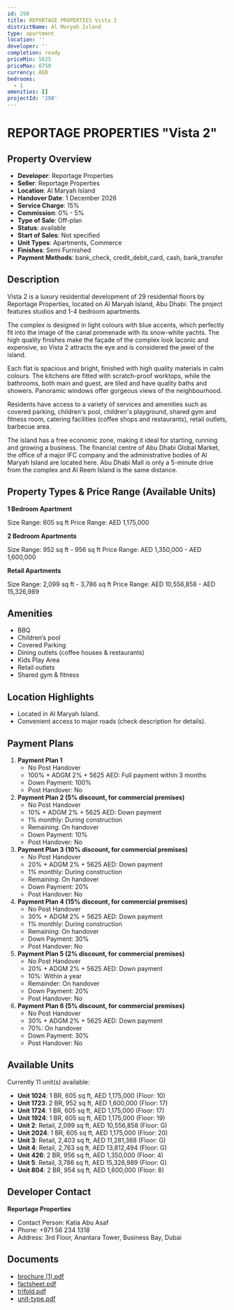 ```yaml
---
id: 298
title: REPORTAGE PROPERTIES Vista 2
districtName: Al Maryah Island
type: apartment
location: ''
developer: ''
completion: ready
priceMin: 5625
priceMax: 6750
currency: AED
bedrooms:
  - 1
amenities: []
projectId: '298'
---
```


# REPORTAGE PROPERTIES "Vista 2"

## Property Overview
- **Developer**: Reportage Properties
- **Seller**: Reportage Properties
- **Location**: Al Maryah Island
- **Handover Date**: 1 December 2026
- **Service Charge**: 15%
- **Commission**: 0% - 5%
- **Type of Sale**: Off-plan
- **Status**: available
- **Start of Sales**: Not specified
- **Unit Types**: Apartments, Commerce
- **Finishes**: Semi Furnished
- **Payment Methods**: bank_check, credit_debit_card, cash, bank_transfer

## Description
Vista 2 is a luxury residential development of 29 residential floors by Reportage Properties, located on Al Maryah Island, Abu Dhabi. The project features studios and 1-4 bedroom apartments.

The complex is designed in light colours with blue accents, which perfectly fit into the image of the canal promenade with its snow-white yachts. The high quality finishes make the façade of the complex look laconic and expensive, so Vista 2 attracts the eye and is considered the jewel of the island.

Each flat is spacious and bright, finished with high quality materials in calm colours. The kitchens are fitted with scratch-proof worktops, while the bathrooms, both main and guest, are tiled and have quality baths and showers. Panoramic windows offer gorgeous views of the neighbourhood. 

Residents have access to a variety of services and amenities such as covered parking, children's pool, children's playground, shared gym and fitness room, catering facilities (coffee shops and restaurants), retail outlets, barbecue area.

The island has a free economic zone, making it ideal for starting, running and growing a business. The financial centre of Abu Dhabi Global Market, the office of a major IFC company and the administrative bodies of Al Maryah Island are located here. Abu Dhabi Mall is only a 5-minute drive from the complex and Al Reem Island is the same distance.

## Property Types & Price Range (Available Units)
**1 Bedroom Apartment**

Size Range: 605 sq ft
Price Range: AED 1,175,000

**2 Bedroom Apartments**

Size Range: 952 sq ft - 956 sq ft
Price Range: AED 1,350,000 - AED 1,600,000

**Retail Apartments**

Size Range: 2,099 sq ft - 3,786 sq ft
Price Range: AED 10,556,858 - AED 15,326,989

## Amenities
- BBQ
- Children’s pool
- Covered Parking
- Dining outlets  (coffee houses & restaurants)
- Kids Play Area
- Retail outlets
- Shared gym & fitness

## Location Highlights
- Located in Al Maryah Island.
- Convenient access to major roads (check description for details).

## Payment Plans
1. **Payment Plan 1**
   - No Post Handover
   - 100% + ADGM 2% + 5625 AED: Full payment within 3 months
   - Down Payment: 100%
   - Post Handover: No
2. **Payment Plan 2 (5% discount, for commercial premises)**
   - No Post Handover
   - 10% + ADGM 2% + 5625 AED: Down payment
   - 1% monthly: During construction
   - Remaining: On handover
   - Down Payment: 10%
   - Post Handover: No
3. **Payment Plan 3 (10% discount, for commercial premises)**
   - No Post Handover
   - 20% + ADGM 2% + 5625 AED: Down payment
   - 1% monthly: During construction
   - Remaining: On handover
   - Down Payment: 20%
   - Post Handover: No
4. **Payment Plan 4 (15% discount, for commercial premises)**
   - No Post Handover
   - 30% + ADGM 2% + 5625 AED: Down payment
   - 1% monthly: During construction
   - Remaining: On handover
   - Down Payment: 30%
   - Post Handover: No
5. **Payment Plan 5 (2% discount, for commercial premises)**
   - No Post Handover
   - 20% + ADGM 2% + 5625 AED: Down payment
   - 10%: Within a year
   - Remainder: On handover
   - Down Payment: 20%
   - Post Handover: No
6. **Payment Plan 6 (5% discount, for commercial premises)**
   - No Post Handover
   - 30% + ADGM 2% + 5625 AED: Down payment
   - 70%: On handover
   - Down Payment: 30%
   - Post Handover: No

## Available Units
Currently 11 unit(s) available:
- **Unit 1024**: 1 BR, 605 sq ft, AED 1,175,000 (Floor: 10)
- **Unit 1723**: 2 BR, 952 sq ft, AED 1,600,000 (Floor: 17)
- **Unit 1724**: 1 BR, 605 sq ft, AED 1,175,000 (Floor: 17)
- **Unit 1924**: 1 BR, 605 sq ft, AED 1,175,000 (Floor: 19)
- **Unit 2**: Retail, 2,099 sq ft, AED 10,556,858 (Floor: G)
- **Unit 2024**: 1 BR, 605 sq ft, AED 1,175,000 (Floor: 20)
- **Unit 3**: Retail, 2,403 sq ft, AED 11,281,368 (Floor: G)
- **Unit 4**: Retail, 2,763 sq ft, AED 13,812,494 (Floor: G)
- **Unit 426**: 2 BR, 956 sq ft, AED 1,350,000 (Floor: 4)
- **Unit 5**: Retail, 3,786 sq ft, AED 15,326,989 (Floor: G)
- **Unit 804**: 2 BR, 954 sq ft, AED 1,600,000 (Floor: 8)

## Developer Contact
**Reportage Properties**
- Contact Person: Katia Abu Asaf
- Phone: +971 56 234 1318
- Address: 3rd Floor, Anantara Tower, Business Bay, Dubai

## Documents
- [brochure (1).pdf](https://cdn.geniemap.net/2023/06/28/c57vFCsXgfADN5HtFqBSqvW2zayZjM5Kkguosfb2.pdf)
- [factsheet.pdf](https://cdn.geniemap.net/2023/06/28/0WR9I194c2Qt8pJuteonfSG4BMZjPPHLCQxZCY1a.pdf)
- [trifold.pdf](https://cdn.geniemap.net/2023/06/28/JtvwCX683GWNAUZLBD8nhIifFmIrwtMdnFwUXux5.pdf)
- [unit-type.pdf](https://cdn.geniemap.net/2023/06/28/5Y2HY1uCMOrYOk7dFEMydZB9N347NWBFmnsL5wrx.pdf)
